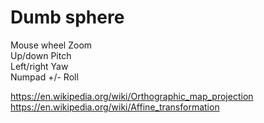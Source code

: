 # Dumb sphere

Mouse wheel     Zoom  
Up/down         Pitch  
Left/right      Yaw  
Numpad +/-      Roll  

https://en.wikipedia.org/wiki/Orthographic_map_projection  
https://en.wikipedia.org/wiki/Affine_transformation

